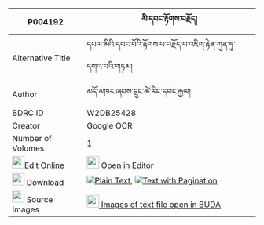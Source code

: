 |P004192|མི་དབང་རྟོགས་བརྗོད། 
| --- | --- 
|Alternative Title |དཔལ་མིའི་དབང་པོའི་རྟོགས་པ་བརྗོད་པ་འཇིག་རྟེན་ཀུན་ཏུ་དགའ་བའི་གཏམ།
|Author| མདོ་མཁར་ཞབས་དྲུང་ཚེ་རིང་དབང་རྒྱལ།
|BDRC ID | W2DB25428
|Creator | Google OCR
|Number of Volumes| 1
|<img width="25" src="https://img.icons8.com/color/25/000000/edit-property.png">Edit Online| [<img width="25" src="https://avatars.githubusercontent.com/u/45091458?s=200&v=4"> Open in Editor](http://editor.openpecha.org/P004192)
|<img width="25" src="https://img.icons8.com/fluent/48/000000/download-2.png"/>  Download | [![](https://img.icons8.com/color/20/000000/txt.png)Plain Text](https://github.com/Openpecha/P004192/releases/download/v1/miwang_tokjo_plain_P004192.zip), [![](https://img.icons8.com/color/20/000000/txt.png)Text with Pagination](https://github.com/Openpecha/P004192/releases/download/v1/miwang_tokjo_pages_P004192.zip)
|<img width="25" src="https://img.icons8.com/plasticine/100/000000/pictures-folder.png"/>  Source Images | [<img width="25" src="https://library.bdrc.io/icons/BUDA-small.svg"> Images of text file open in BUDA](https://library.bdrc.io/show/bdr:W2DB25428)